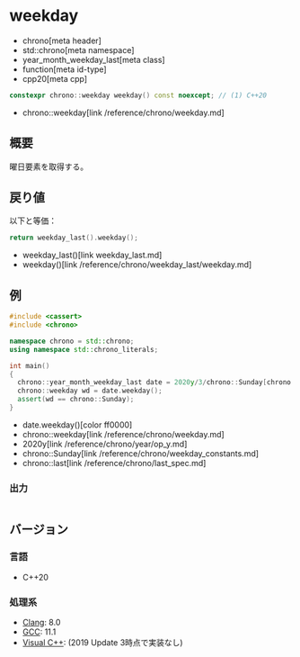 # weekday
* chrono[meta header]
* std::chrono[meta namespace]
* year_month_weekday_last[meta class]
* function[meta id-type]
* cpp20[meta cpp]

```cpp
constexpr chrono::weekday weekday() const noexcept; // (1) C++20
```
* chrono::weekday[link /reference/chrono/weekday.md]

## 概要
曜日要素を取得する。


## 戻り値
以下と等価：

```cpp
return weekday_last().weekday();
```
* weekday_last()[link weekday_last.md]
* weekday()[link /reference/chrono/weekday_last/weekday.md]


## 例
```cpp example
#include <cassert>
#include <chrono>

namespace chrono = std::chrono;
using namespace std::chrono_literals;

int main()
{
  chrono::year_month_weekday_last date = 2020y/3/chrono::Sunday[chrono::last];
  chrono::weekday wd = date.weekday();
  assert(wd == chrono::Sunday);
}
```
* date.weekday()[color ff0000]
* chrono::weekday[link /reference/chrono/weekday.md]
* 2020y[link /reference/chrono/year/op_y.md]
* chrono::Sunday[link /reference/chrono/weekday_constants.md]
* chrono::last[link /reference/chrono/last_spec.md]

### 出力
```
```

## バージョン
### 言語
- C++20

### 処理系
- [Clang](/implementation.md#clang): 8.0
- [GCC](/implementation.md#gcc): 11.1
- [Visual C++](/implementation.md#visual_cpp): (2019 Update 3時点で実装なし)
